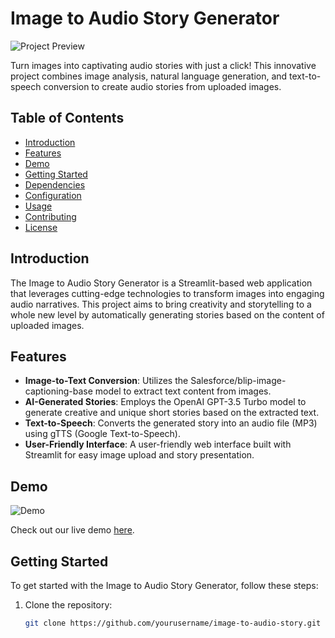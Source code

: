 # Image to Audio Story Generator

![Project Preview](project_image.png)

Turn images into captivating audio stories with just a click! This innovative project combines image analysis, natural language generation, and text-to-speech conversion to create audio stories from uploaded images.

## Table of Contents
- [Introduction](#introduction)
- [Features](#features)
- [Demo](#demo)
- [Getting Started](#getting-started)
- [Dependencies](#dependencies)
- [Configuration](#configuration)
- [Usage](#usage)
- [Contributing](#contributing)
- [License](#license)

## Introduction

The Image to Audio Story Generator is a Streamlit-based web application that leverages cutting-edge technologies to transform images into engaging audio narratives. This project aims to bring creativity and storytelling to a whole new level by automatically generating stories based on the content of uploaded images.

## Features

- **Image-to-Text Conversion**: Utilizes the Salesforce/blip-image-captioning-base model to extract text content from images.
- **AI-Generated Stories**: Employs the OpenAI GPT-3.5 Turbo model to generate creative and unique short stories based on the extracted text.
- **Text-to-Speech**: Converts the generated story into an audio file (MP3) using gTTS (Google Text-to-Speech).
- **User-Friendly Interface**: A user-friendly web interface built with Streamlit for easy image upload and story presentation.

## Demo

![Demo](demo.gif)

Check out our live demo [here](#).

## Getting Started

To get started with the Image to Audio Story Generator, follow these steps:

1. Clone the repository:
   ```bash
   git clone https://github.com/yourusername/image-to-audio-story.git
